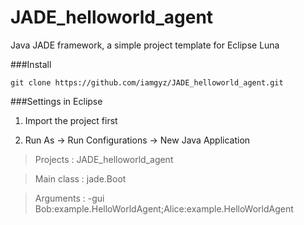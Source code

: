 # JADE_helloworld_agent
Java JADE framework, a simple project template for Eclipse Luna

###Install

`git clone https://github.com/iamgyz/JADE_helloworld_agent.git`

###Settings in Eclipse

1. Import the project first

2. Run As -> Run Configurations -> New Java Application

> Projects : JADE_helloworld_agent

> Main class : jade.Boot

> Arguments : -gui Bob:example.HelloWorldAgent;Alice:example.HelloWorldAgent
